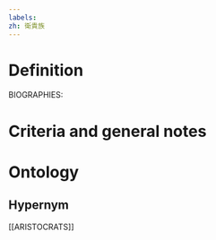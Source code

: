 ```yaml
---
labels: 
zh: 衛貴族
---
```


# Definition
BIOGRAPHIES:
# Criteria and general notes
# Ontology

## Hypernym
[[ARISTOCRATS]]